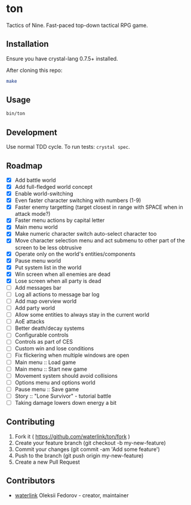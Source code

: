 # ton

Tactics of Nine. Fast-paced top-down tactical RPG game.

## Installation

Ensure you have crystal-lang 0.7.5+ installed.

After cloning this repo:

```bash
make
```

## Usage

```bash
bin/ton
```

## Development

Use normal TDD cycle. To run tests: `crystal spec`.

## Roadmap

- [x] Add battle world
- [x] Add full-fledged world concept
- [x] Enable world-switching
- [x] Even faster character switching with numbers (1-9)
- [x] Faster enemy targetting (target closest in range with SPACE when in attack mode?)
- [x] Faster menu actions by capital letter
- [x] Main menu world
- [x] Make numeric character switch auto-select character too
- [x] Move character selection menu and act submenu to other part of the screen to be less obtrusive
- [x] Operate only on the world's entities/components
- [x] Pause menu world
- [x] Put system list in the world
- [x] Win screen when all enemies are dead
- [x] Lose screen when all party is dead
- [ ] Add messages bar
- [ ] Log all actions to message bar log
- [ ] Add map overview world
- [ ] Add party world
- [ ] Allow some entities to always stay in the current world
- [ ] AoE attacks
- [ ] Better death/decay systems
- [ ] Configurable controls
- [ ] Controls as part of CES
- [ ] Custom win and lose conditions
- [ ] Fix flickering when multiple windows are open
- [ ] Main menu :: Load game
- [ ] Main menu :: Start new game
- [ ] Movement system should avoid collisions
- [ ] Options menu and options world
- [ ] Pause menu :: Save game
- [ ] Story :: "Lone Survivor" - tutorial battle
- [ ] Taking damage lowers down energy a bit

## Contributing

1. Fork it ( https://github.com/waterlink/ton/fork )
2. Create your feature branch (git checkout -b my-new-feature)
3. Commit your changes (git commit -am 'Add some feature')
4. Push to the branch (git push origin my-new-feature)
5. Create a new Pull Request

## Contributors

- [waterlink](https://github.com/waterlink) Oleksii Fedorov - creator, maintainer
